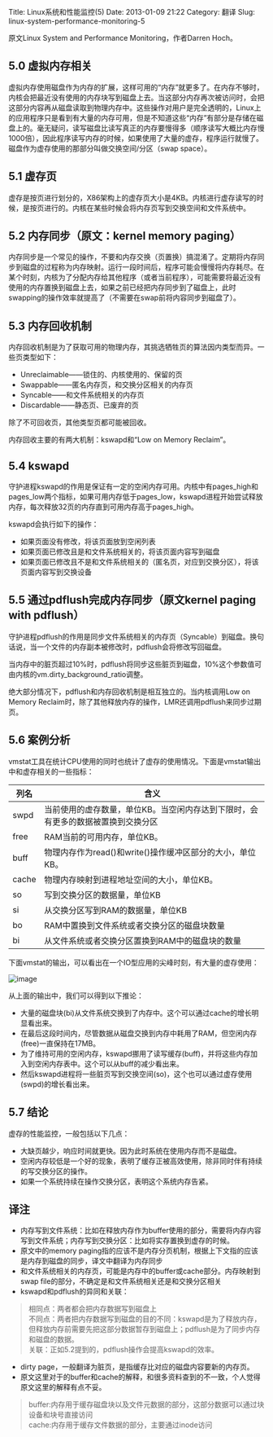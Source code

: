 Title: Linux系统和性能监控(5)
Date: 2013-01-09 21:22
Category: 翻译
Slug: linux-system-performance-monitoring-5

原文Linux System and Performance Monitoring，作者Darren Hoch。

## 5.0 虚拟内存相关

虚拟内存使用磁盘作为内存的扩展，这样可用的“内存”就更多了。在内存不够时，内核会把最近没有使用的内存块写到磁盘上去。当这部分内存再次被访问时，会把这部分内容再从磁盘读取到物理内存中。这些操作对用户是完全透明的，Linux上的应用程序只是看到有大量的内存可用，但是不知道这些“内存”有部分是存储在磁盘上的。毫无疑问，读写磁盘比读写真正的内存要慢得多（顺序读写大概比内存慢1000倍），因此程序读写内存的时候，如果使用了大量的虚存，程序运行就慢了。磁盘作为虚存使用的那部分叫做交换空间/分区（swap space）。 

## 5.1 虚存页

虚存是按页进行划分的，X86架构上的虚存页大小是4KB。内核进行虚存读写的时候，是按页进行的。内核在某些时候会将内存页写到交换空间和文件系统中。


## 5.2 内存同步（原文：kernel memory paging）


内存同步是一个常见的操作，不要和内存交换（页置换）搞混淆了。定期将内存同步到磁盘的过程称为内存映射。运行一段时间后，程序可能会慢慢将内存耗尽。在某个时刻，内核为了分配内存给其他程序（或者当前程序），可能需要将最近没有使用的内存置换到磁盘上去，如果之前已经把内存同步到了磁盘上，此时
swapping的操作效率就提高了（不需要在swap前将内容同步到磁盘了）。 

## 5.3 内存回收机制

内存回收机制是为了获取可用的物理内存，其挑选牺牲页的算法因内类型而异。一些页类型如下：

- Unreclaimable——锁住的、内核使用的、保留的页 
- Swappable——匿名内存页，和交换分区相关的内存页 
- Syncable——和文件系统相关的内存页 
- Discardable——静态页、已废弃的页 

除了不可回收页，其他类型页都可能被回收。 

内存回收主要的有两大机制：kswapd和“Low on Memory Reclaim”。 

## 5.4 kswapd 

守护进程kswapd的作用是保证有一定的空闲内存可用。内核中有pages\_high和pages\_low两个指标，如果可用内存低于pages\_low，kswapd进程开始尝试释放内存，每次释放32页的内存直到可用内存高于pages\_high。

kswapd会执行如下的操作： 

- 如果页面没有修改，将该页面放到空闲列表 
- 如果页面已修改且是和文件系统相关的，将该页面内容写到磁盘
- 如果页面已修改且不是和文件系统相关的（匿名页，对应到交换分区），将该页面内容写到交换设备
    

## 5.5 通过pdflush完成内存同步（原文kernel paging with pdflush）

守护进程pdflush的作用是同步文件系统相关的内存页（Syncable）到磁盘。换句话说，当一个文件的内存副本被修改时，pdflush会将修改写回磁盘。

当内存中的脏页超过10%时，pdflush将同步这些脏页到磁盘，10%这个参数值可由内核的vm.dirty\_background\_ratio调整。

绝大部分情况下，pdflush和内存回收机制是相互独立的。当内核调用Low on Memory Reclaim时，除了其他释放内存的操作，LMR还调用pdflush来同步过期页。


## 5.6 案例分析

vmstat工具在统计CPU使用的同时也统计了虚存的使用情况。下面是vmstat输出中和虚存相关的一些指标：

|列名|含义|
|-|-|
|swpd|当前使用的虚存数量，单位KB。当空闲内存达到下限时，会有更多的数据被置换到交换分区|
|free|RAM当前的可用内存，单位KB。|
|buff|物理内存作为read()和write()操作缓冲区部分的大小，单位KB。|
|cache|物理内存映射到进程地址空间的大小，单位KB。|
|so|写到交换分区的数据量，单位KB|
|si|从交换分区写到RAM的数据量，单位KB|
|bo|RAM中置换到文件系统或者交换分区的磁盘块数量|
|bi|从文件系统或者交换分区置换到RAM中的磁盘块的数量|

下面vmstat的输出，可以看出在一个IO型应用的尖峰时刻，有大量的虚存使用：

![image](http://7xo7ae.com1.z0.glb.clouddn.com/linux_monitor5_1.png)

从上面的输出中，我们可以得到以下推论：

- 大量的磁盘块(bi)从文件系统交换到了内存中。这个可以通过cache的增长明显看出来。
- 在最后这段时间内，尽管数据从磁盘交换到内存中耗用了RAM，但空闲内存(free)一直保持在17MB。
- 为了维持可用的空闲内存，kswapd挪用了读写缓存(buff)，并将这些内存加入到空闲内存表中。这个可以从buff的减少看出来。
- 然后kswapd进程将一些脏页写到交换空间(so)，这个也可以通过虚存使用(swpd)的增长看出来。

## 5.7 结论

虚存的性能监控，一般包括以下几点：

- 大缺页越少，响应时间就更快。因为此时系统在使用内存而不是磁盘。
- 空闲内存较低是一个好的现象，表明了缓存正被高效使用，除非同时伴有持续的写交换分区的操作。
- 如果一个系统持续在操作交换分区，表明这个系统内存告紧。
    

## 译注

- 内存写到文件系统：比如在释放内存作为buffer使用的部分，需要将内存内容写到文件系统；内存写到交换分区：比如将实存置换到虚存的时候。
- 原文中的memory paging指的应该不是内存分页机制，根据上下文指的应该是内存到磁盘的同步，译文中翻译为内存同步
- 和文件系统相关的内存页，可能是内存中的buffer或cache部分。内存映射到swap file的部分，不确定是和文件系统相关还是和交换分区相关
- kswapd和pdflush的异同和关联：  
> 相同点：两者都会把内存数据写到磁盘上    
> 不同点：两者把内存数据写到磁盘的目的不同：kswapd是为了释放内存，但释放内存前需要先把这部分数据暂存到磁盘上；pdflush是为了同步内存和磁盘的数据。    
> 关联：正如5.2提到的，pdflush操作会提高kswapd的效率。

- dirty page，一般翻译为脏页，是指缓存比对应的磁盘内容要新的内存页。
- 原文这里对于的buffer和cache的解释，和很多资料查到的不一致，个人觉得原文这里的解释有点不妥。  
> buffer:内存用于缓存磁盘块以及文件元数据的部分，这部分数据可以通过块设备和块号直接访问   
> cache:内存用于缓存文件数据的部分，主要通过inode访问



